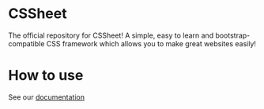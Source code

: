 # CSSheet
The official repository for CSSheet! A simple, easy to learn and bootstrap-compatible CSS framework which allows you to make great websites easily!

# How to use
See our [documentation](#)